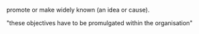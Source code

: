 promote or make widely known (an idea or cause).

"these objectives have to be promulgated within the organisation"